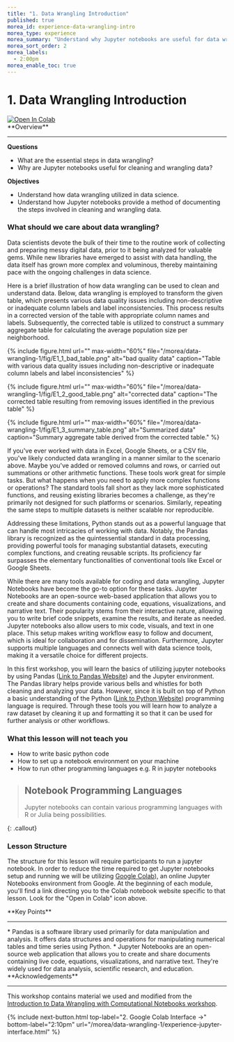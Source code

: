 ```yaml
---
title: "1. Data Wrangling Introduction"
published: true
morea_id: experience-data-wrangling-intro
morea_type: experience
morea_summary: "Understand why Jupyter notebooks are useful for data wrangling"
morea_sort_order: 2
morea_labels:
  - 2:00pm
morea_enable_toc: true
---
```



# 1. Data Wrangling Introduction

<a target="_blank" href="https://colab.research.google.com/github/https://raw.githubusercontent.com/mahdi-b/change-hi.github.io/main/morea/data-wrangling-1/Notebook/01-introduction.ipynb">
  <img src="https://colab.research.google.com/assets/colab-badge.svg" alt="Open In Colab"/>
</a>


<div class="alert alert-success mt-3" role="alert" markdown="1">
<i class="fa-solid fa-globe fa-xl"></i> **Overview**
<hr/>

**Questions**
  * What are the essential steps in data wrangling?
  * Why are Jupyter notebooks useful for cleaning and wrangling data?

**Objectives**
  * Understand how data wrangling utilized in data science.
  * Understand how Jupyter notebooks provide a method of documenting the steps involved in cleaning and wrangling data.

</div>

### What should we care about data wrangling?

Data scientists devote the bulk of their time to the routine work of collecting and preparing messy digital data, prior to it being analyzed for valuable gems. While new libraries have emerged to assist with data handling, the data itself has grown more complex and voluminous, thereby maintaining pace with the ongoing challenges in data science.

Here is a brief illustration of how data wrangling can be used to clean and understand data. Below, data wrangling is employed to transform the given table, which presents various data quality issues including non-descriptive or inadequate column labels and label inconsistencies. This process results in a corrected version of the table with appropriate column names and labels. Subsequently, the corrected table is utilized to construct a summary aggregate table for calculating the average population size per neighborhood.



{% include figure.html url="" max-width="60%" file="/morea/data-wrangling-1/fig/E1_1_bad_table.png" alt="bad quality data" caption="Table with various data quality issues including non-descriptive or inadequate column labels and label inconsistencies" %}


{% include figure.html url="" max-width="60%" file="/morea/data-wrangling-1/fig/E1_2_good_table.png" alt="corrected data" caption="The corrected table resulting from removing issues identified in the previous table" %}

{% include figure.html url="" max-width="60%" file="/morea/data-wrangling-1/fig/E1_3_summary_table.png" alt="Summarized data" caption="Summary aggregate table derived from the corrected table." %}



If you've ever worked with data in Excel, Google Sheets, or a CSV file, you've likely conducted data wrangling in a manner similar to the scenario above. Maybe you've added or removed columns and rows, or carried out summations or other arithmetic functions. These tools work great for simple tasks. But what happens when you need to apply more complex functions or operations? The standard tools fall short as they lack more sophisticated functions, and reusing existing libraries becomes a challenge, as they're primarily not designed for such platforms or scenarios. Similarly, repeating the same steps to multiple datasets is neither scalable nor reproducible.

Addressing these limitations, Python stands out as a powerful language that can handle most intricacies of working with data. Notably, the Pandas library is recognized as the quintessential standard in data processing, providing powerful tools for managing substantial datasets, executing complex functions, and creating reusable scripts. Its proficiency far surpasses the elementary functionalities of conventional tools like Excel or Google Sheets.

While there are many tools available for coding and data wrangling, Jupyter Notebooks have become the go-to option for these tasks. Jupyter Notebooks are an open-source web-based application that allows you to create and share documents containing code, equations, visualizations, and narrative text. Their popularity stems from their interactive nature, allowing you to write brief code snippets, examine the results, and iterate as needed. Jupyter notebooks also allow users to mix code, visuals, and text in one place. This setup makes writing workflow easy to follow and document, which is ideal for collaboration and for dissemination. Furthermore, Jupyter supports multiple languages and connects well with data science tools, making it a versatile choice for different projects. 

In this first workshop, you will learn the basics of utilizing jupyter notebooks by using Pandas ([Link to Pandas Website](https://pandas.pydata.org/)) and the Jupyter environment. The Pandas library helps provide various bells and whistles for both cleaning and analyzing your data. However, since it is built on top of Python a basic understanding of the Python ([Link to Python Website](https://www.python.org/)) programming language is required. Through these tools you will learn how to analyze a raw dataset by cleaning it up and formatting it so that it can be used for further analysis or other workflows.

### What this lesson will **not** teach you

- How to write basic python code
- How to set up a notebook environment on your machine
- How to run other programming languages e.g. R in jupyter notebooks

> ## Notebook Programming Languages
>
> Jupyter notebooks can contain various programming languages with R or Julia being possibilities.
>
{: .callout}

### Lesson Structure

The structure for this lesson will require participants to run a jupyter notebook. In order to reduce the time required to get Jupyter notebooks setup and running we will be utilizing [Google Colab](https://colab.research.google.com/)), an  online Jupyter Notebooks environment from Google. At the beginning of each module, you'll find a link directing you to the Colab notebook website specific to that lesson. Look for the "Open in Colab" icon above.


<div class="alert alert-success mt-3" role="alert" markdown="1">
<i class="fa-solid fa-globe fa-xl"></i> **Key Points**
<hr/>
* Pandas is a software library used primarily for data manipulation and analysis. It offers data structures and operations for manipulating numerical tables and time series using Python.
* Jupyter Notebooks are an open-source web application that allows you to create and share documents containing live code, equations, visualizations, and narrative text. They're widely used for data analysis, scientific research, and education.
</div>


<div class="alert alert-info" role="alert" markdown="1">
<i class="fa-solid fa-circle-info fa-xl"></i> **Acknowledgements**
<hr/>

This workshop contains material we used and modified from the [Introduction to Data Wrangling with Computational Notebooks workshop](https://ci-tracs.github.io/Data_Wrangling_with_Computational_Notebooks/).

</div>

{% include next-button.html 
           top-label="2. Google Colab Interface ->" 
           bottom-label="2:10pm" 
           url="/morea/data-wrangling-1/experience-jupyter-interface.html" %}
